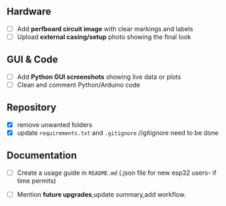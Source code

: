 
##  Hardware
- [ ] Add **perfboard circuit image** with clear markings and labels
- [ ] Upload **external casing/setup** photo showing the final look

##  GUI & Code
- [ ] Add **Python GUI screenshots** showing live data or plots
- [ ] Clean and comment Python/Arduino code 

## Repository 
- [x] remove unwanted folders
- [x] update `requirements.txt` and `.gitignore`
//gitignore need to be done

## Documentation
- [ ] Create a usage guide in `README.md` (.json file for new esp32 users- if time permits)
- [ ] Mention **future upgrades**,update summary,add workflow.

